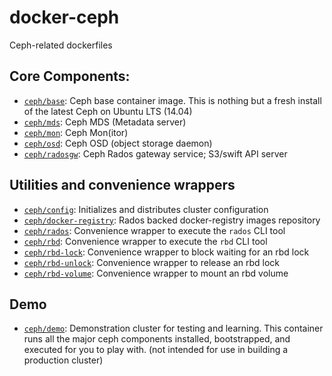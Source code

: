 docker-ceph
===========

Ceph-related dockerfiles

## Core Components:

* [`ceph/base`](base/):  Ceph base container image.  This is nothing but a fresh install of the latest Ceph on Ubuntu LTS (14.04)
* [`ceph/mds`](mds/): Ceph MDS (Metadata server)
* [`ceph/mon`](mon/): Ceph Mon(itor)
* [`ceph/osd`](osd/): Ceph OSD (object storage daemon)
* [`ceph/radosgw`](radosgw/): Ceph Rados gateway service; S3/swift API server

## Utilities and convenience wrappers

* [`ceph/config`](config/): Initializes and distributes cluster configuration
* [`ceph/docker-registry`](docker-registry/): Rados backed docker-registry images repository
* [`ceph/rados`](rados/): Convenience wrapper to execute the `rados` CLI tool
* [`ceph/rbd`](rbd/): Convenience wrapper to execute the `rbd` CLI tool
* [`ceph/rbd-lock`](rbd-lock/): Convenience wrapper to block waiting for an rbd lock
* [`ceph/rbd-unlock`](rbd-unlock/): Convenience wrapper to release an rbd lock
* [`ceph/rbd-volume`](rbd-volume/): Convenience wrapper to mount an rbd volume

## Demo

* [`ceph/demo`](demo/): Demonstration cluster for testing and learning.  This container runs all the major ceph components installed, bootstrapped, and executed for you to play with.  (not intended for use in building a production cluster)
